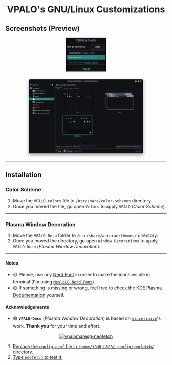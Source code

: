 <h1 align="center">VPALO's GNU/Linux Customizations</h1>

## Screenshots (Preview)
<p align="center"><a href="https://github.com/vpalomaresg/VPALO-GNULinuxCustomizations"><img width=25% src="./preview/color-scheme.png" align="center" alt="VPALO-Color-Scheme" /></a></p>
<p align="center"><a href="https://github.com/vpalomaresg/VPALO-GNULinuxCustomizations"><img width=75% src="./preview/window-decoration.png" align="center" alt="VPALO-Window-Decoration" /></a></p>

---

## Installation
### Color Scheme
1. Move the `VPALO.colors` file to `/usr/share/color-schemes` directory.
2. Once you moved the file, go open `Colors` to apply `VPALO` (*Color Scheme*).

---

### Plasma Window Decoration
1. Move the `VPALO-Deco` folder to `/usr/share/aurorae/themes/` directory.
2. Once you moved the directory, go open  `Window Decorations` to apply `VPALO-Deco` (*Plasma Window Decoration*).

---

#### Notes
- 🟡 Please, use any [Nerd Font](https://www.nerdfonts.com/font-downloads) in order to make the icons visible in terminal (I'm using [`MesloLG Nerd Font`](https://github.com/ryanoasis/nerd-fonts/releases/download/v3.0.2/Meslo.zip)).
- 🟡 If something is missing or wrong, feel free to check the [KDE Plasma Documentation](https://develop.kde.org/docs/plasma/) yourself.

#### Acknowledgements
- 🟢 **`VPALO-Deco`** (*Plasma Window Decoration*) is based on [`vinceliuice`](https://github.com/vinceliuice/MacSonoma-kde)'s work. **Thank you** for your time and effort.

<p align="center"><a href="https://raw.githubusercontent.com/vpalomaresg/neofetch-config/main/Screenshot.png" target="_blank"><img src="./Screenshot.png" align="center" alt="vpalomaresg-neofetch" />

1. Replace the `config.conf` file in `/home/YOUR-USER/.config/neofetch/` directory.
2. Type `neofetch` to test it.
